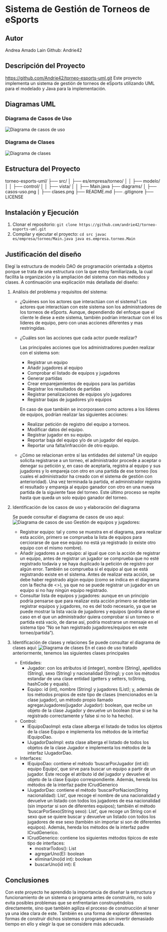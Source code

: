 # Sistema de Gestión de Torneos de eSports
## Autor
Andrea Amado Lain
Github: Andrie42
## Descripción del Proyecto
https://github.com/Andrie42/torneo-esports-uml.git
Este proyecto implementa un sistema de gestión de torneos de eSports
utilizando UML para el modelado y Java para la implementación.
## Diagramas UML
### Diagrama de Casos de Uso
![Diagrama de casos de uso](diagrams/casos-uso.png)
### Diagrama de Clases
![Diagrama de clases](diagrams/clases.png)
## Estructura del Proyecto
torneo-esports-uml/ ├── src/
│ ├── es/empresa/torneo/
│ │ ├── modelo/
│ │ ├── control/
│ │ ├── vista/
│ │ ├── Main.java
├── diagrams/
│ ├── casos-uso.png
│ ├── clases.png
├── README.md
├── .gitignore
├── LICENSE
## Instalación y Ejecución
1. Clonar el repositorio:
   `git clone https://github.com/andrie42/torneo-esports-uml.git`
2. Compilar y ejecutar el proyecto:
   `cd src javac es/empresa/torneo/Main.java java es.empresa.torneo.Main`
## Justificación del diseño
Elegí la estructura de modelo DAO de programación orientada a objetos porque se trata de una estructura con la que estoy familiarizada, la cual facilita la organización y la ampliación del sistema con más métodos y clases. A continuación una explicación más detallada del diseño:

1. Análisis del problema y requisitos del sistema:
    * ¿Quiénes son los actores que interactúan con el sistema?
      Los actores que interactúan con este sistema son los administradores de los torneos de eSports. Aunque, dependiendo del enfoque que el cliente le diese a este sistema, también podrían interactuar con él los líderes de equipo, pero con unas acciones diferentes y mas restringidas.

    * ¿Cuáles son las acciones que cada actor puede realizar?

      Las principales acciones que los administradores pueden realizar con el sistema son:
        - Registrar un equipo
        - Añadir jugadores al equipo
        - Comprobar el listado de equipos y jugadores
        - Generar partidas
        - Crear emparejamientos de equipos para las partidas
        - Registrar los resultados de partidas
        - Registrar penalizaciones de equipos y/o jugadores
        - Registrar bajas de jugadores y/o equipos

      En caso de que también se incorporasen como actores a los líderes de equipos, podrían realizar las siguientes acciones:
        - Realizar petición de registro del equipo a torneos.
        - Modificar datos del equipo.
        - Registrar jugador en su equipo.
        - Reportar baja del equipo y/o de un jugador del equipo.
        - Reportar una falta/infracción de otro equipo.

    * ¿Cómo se relacionan entre sí las entidades del sistema?
      Un equipo solicita registrarse a un torneo, el administrador procede a aceptar o denegar su petición y, en caso de aceptarla, registra al equipo y sus jugadores y lo empareja con otro en una partida de ese torneo (los cuales el administrador ha creado con el sistema de gestión con anterioridad). Una vez terminada la partida, el administrador registra el resultado y empareja al equipo ganador con otro en una nueva partida de la siguiente fase del torneo. Este último proceso se repite hasta que queda un solo equipo ganador del torneo.
2. Identificación de los casos de uso y elaboración del diagrama

    Se puede consultar el diagrama de casos de uso aquí: ![Diagrama de casos de uso](diagrams/casos-uso.png)
    Gestión de equipos y jugadores:
    - Registrar equipo: tal y como se muestra en el diagrama, para realizar esta acción, primero se comprueba la lista de equipos para cerciorarse de que ese equipo no está ya registrado (o existe otro equipo con el mismo nombre).
    - Añadir jugadores a un equipo: al igual que con la acción de registrar un equipo, antes de registrar un jugador se comprueba que no esté registrado todavía y se haya duplicado la petición de registro por algún error. También se comprueba si el equipo al que se está registrando existe en el sistema. Antes de realizar esta acción, se debe haber registrado algún equipo (como se indica en el diagrama con la flecha de <<include>>), ya que no se puede registrar un jugador en un equipo si no hay ningún equipo registrado.
    - Consultar lista de equipos y jugadores: aunque en un principio podría pensarse que para realizar esta acción primero se deberían registrar equipos y jugadores, no es del todo necesario, ya que se puede mostrar la lista vacía de jugadores y equipos (podría darse el caso en el que un administrador quiera comprobar si un torneo o partida está vacío, de darse así, podría mostrarse un mensaje en el sistema tipo “No se han registrado jugadores/equipos en este torneo/partida”).
3. Identificación de clases y relaciones
   Se puede consultar el diagrama de clases aquí: ![Diagrama de clases](diagrams/clases.png)
   En el caso de uso tratado anteriormente, tenemos las siguientes clases principales
   * Entidades:
     - Jugador: con los atributos id (integer), nombre (String), apellidos (String), sexo (String) y nacionalidad (String); y con los métodos estandar de una clase entidad (getters y setters, toString, hashCode y equals).
     - Equipo: id (int), nombre (String) y jugadores (List); y, además de los métodos propios de este tipo de clases (mencionados en la clase jugador), un método propio llamado agregarJugadores(jugador Jugador): boolean, que recibe un objeto de la clase Jugador y devuelve un boolean (true si se ha registrado correctamente y false si no lo ha hecho).
   * Control:
     - IEquipoDaoImpl: esta clase alberga el listado de todos los objetos de la clase Equipo e implementa los métodos de la interfaz IEquipoDao.
     - IJugadorDaoImpl: esta clase alberga el listado de todos los objetos de la clase Jugador e implementa los métodos de la interfaz IJugadorDao.
   * Interfaces:
     - IEquipoDao: contiene el método ‘buscarPorJugador (int id): equipo Equipo’, que sirve para buscar un equipo a partir de un jugador. Este recoge el atributo id del jugador y devuelve el objeto de la clase Equipo correspondiente. Además, hereda los métodos de la interfaz padre ICrudGenerico
     - IJugadorDao: contiene el método ‘buscarPorNacion(String nacionalidad): List<Jugador>’, que recoge el nombre de una nacionalidad y devuelve un listado con todos los jugadores de esa nacionalidad (sin importar si son de diferentes equipos); también el método ‘buscarPorSexo(String sexo): List<Jugador>’, que recoge un String con el sexo que se quiere buscar y devuelve un listado con todos los jugadores de ese sexo (también sin importar si son de diferentes equipos). Además, hereda los métodos de la interfaz padre ICrudGenerico.
     - ICrudGenerico: contiene los siguientes métodos típicos de este tipo de interfaces:
       - mostrarTodos(): List<E>
       - agregarUno(E): boolean
       - eliminarUno(id int): boolean
       - buscarUno(id int): E




## Conclusiones
Con este proyecto he aprendido la importancia de diseñar la estructura y funcionamiento de un sistema o programa antes de construirlo, no solo evita posibles problemas que se enfrentarían construyéndolos directamente, sino que también agiliza el proceso de construcción al tener ya una idea clara de este. También es una forma de explorar diferentes formas de construir dichos sistemas o programas sin invertir demasiado tiempo en ello y elegir la que se considere más adecuada.
